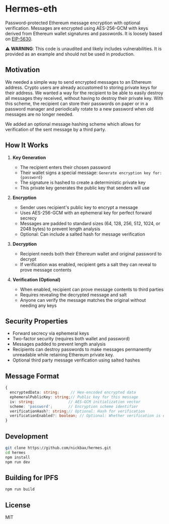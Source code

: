 # Hermes-eth

Password-protected Ethereum message encryption with optional verification. Messages are encrypted using AES-256-GCM with keys derived from Ethereum wallet signatures and passwords.
It is loosely based on [EIP-5630](https://eips.ethereum.org/EIPS/eip-5630). 

⚠️ **WARNING**: This code is unaudited and likely includes vulnerabilities. It is provided as an example and should not be used in production.

## Motivation
We needed a simple way to send encrypted messages to an Ethereum address. Crypto users are already accustomed to storing private keys for their address.
We wanted a way for the recipient to be able to easily destroy all messages they received, without having to destroy their private key.
With this scheme, the recipient can store their passwords on paper or in a password manager and periodically rotate to a new password when old messages are no longer needed. 

We added an optional message hashing scheme which allows for verification of the sent message by a third party. 

## How It Works

1. **Key Generation**
    - The recipient enters their chosen password
    - Their wallet signs a special message: `Generate encryption key for: {password}`
    - The signature is hashed to create a deterministic private key
    - This private key generates the public key that senders will use
    
2. **Encryption**
   - Sender uses recipient's public key to encrypt a message
   - Uses AES-256-GCM with an ephemeral key for perfect forward secrecy
   - Messages are padded to standard sizes (64, 128, 256, 512, 1024, or 2048 bytes) to prevent length analysis
   - Optional: Can include a salted hash for message verification

3. **Decryption**
   - Recipient needs both their Ethereum wallet and original password to decrypt
   - If verification was enabled, recipient gets a salt they can reveal to prove message contents

4. **Verification (Optional)**
   - When enabled, recipient can prove message contents to third parties
   - Requires revealing the decrypted message and salt
   - Anyone can verify the message matches the original without needing any keys

## Security Properties

- Forward secrecy via ephemeral keys
- Two-factor security (requires both wallet and password)
- Messages padded to prevent length analysis
- Recipients can destroy passwords to make messages permanently unreadable while retaining Ethereum private key.
- Optional third party message verification using salted hashes



## Message Format

```typescript
{
  encryptedData: string;     // Hex-encoded encrypted data
  ephemeralPublicKey: string;// Public key for this message
  iv: string;               // AES-GCM initialization vector
  scheme: 'password';       // Encryption scheme identifier
  verificationHash?: string;// Optional: Hash for verification
  verificationEnabled?: boolean; // Optional: Whether verification is enabled
}
```

## Development

```bash
git clone https://github.com/nickbax/hermes.git
cd hermes
npm install
npm run dev
```

## Building for IPFS

```bash
npm run build
```

## License

MIT

